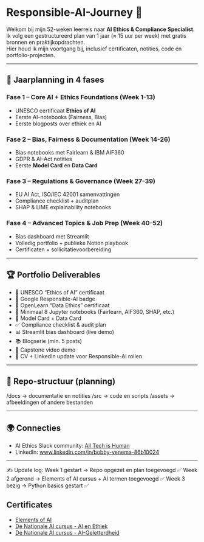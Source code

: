 # Responsible-AI-Journey 🚀

Welkom bij mijn 52-weken leerreis naar **AI Ethics & Compliance Specialist**.  
Ik volg een gestructureerd plan van 1 jaar (≈ 15 uur per week) met gratis bronnen en praktijkopdrachten.  
Hier houd ik mijn voortgang bij, inclusief certificaten, notities, code en portfolio-projecten.  

---

## 📅 Jaarplanning in 4 fases

### Fase 1 – Core AI + Ethics Foundations (Week 1-13)
- UNESCO certificaat **Ethics of AI**
- Eerste AI-notebooks (Fairness, Bias)
- Eerste blogposts over ethiek en AI

### Fase 2 – Bias, Fairness & Documentation (Week 14-26)
- Bias notebooks met Fairlearn & IBM AIF360
- GDPR & AI-Act notities
- Eerste **Model Card** en **Data Card**

### Fase 3 – Regulations & Governance (Week 27-39)
- EU AI Act, ISO/IEC 42001 samenvattingen
- Compliance checklist + auditplan
- SHAP & LIME explainability notebooks

### Fase 4 – Advanced Topics & Job Prep (Week 40-52)
- Bias dashboard met Streamlit
- Volledig portfolio + publieke Notion playbook
- Certificaten + sollicitatievoorbereiding

---

## 🏆 Portfolio Deliverables

- 📜 UNESCO “Ethics of AI” certificaat  
- 📜 Google Responsible-AI badge  
- 📜 OpenLearn “Data Ethics” certificaat  
- 📓 Minimaal 8 Jupyter notebooks (Fairlearn, AIF360, SHAP, etc.)  
- 📄 Model Card + Data Card  
- ✅ Compliance checklist & audit plan  
- 📊 Streamlit bias dashboard (live demo)  
- 📚 Blogserie (min. 5 posts)  
- 🎥 Capstone video demo  
- 💼 CV + LinkedIn update voor Responsible-AI rollen  

---

## 📂 Repo-structuur (planning)
/docs → documentatie en notities
/src → code en scripts
/assets → afbeeldingen of andere bestanden


---

## 🌍 Connecties

- AI Ethics Slack community: [All Tech is Human](all-tech-is-human.slack.com)
- LinkedIn: www.linkedin.com/in/bobby-venema-86b10024

---

✍️ Update log:
Week 1 gestart → Repo opgezet en plan toegevoegd ✅
Week 2 afgerond → Elements of AI cursus + AI termen toegevoegd ✅
Week 3 bezig → Python basics gestart ✅


## Certificates
- [Elements of AI](certs/certificate-elements-of-ai-nl.png)
- [De Nationale AI cursus - AI en Ethiek](certs/AEE-58821309.pdf)
- [De Nationale AI cursus - AI-Geletterdheid](certs/BAG-58821309.pdf)
